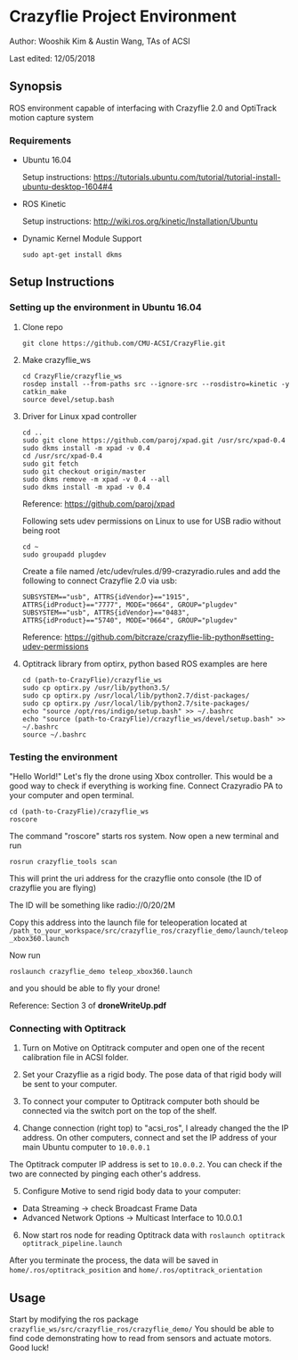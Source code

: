 # Crazyflie Project Environment

Author: Wooshik Kim & Austin Wang, TAs of ACSI

Last edited: 12/05/2018 

## Synopsis

ROS environment capable of interfacing with Crazyflie 2.0 and OptiTrack motion capture system

### Requirements

- Ubuntu 16.04 

	Setup instructions: https://tutorials.ubuntu.com/tutorial/tutorial-install-ubuntu-desktop-1604#4 

- ROS Kinetic

	Setup instructions: http://wiki.ros.org/kinetic/Installation/Ubuntu 
	
- Dynamic Kernel Module Support
	```
	sudo apt-get install dkms
	```

## Setup Instructions

### Setting up the environment in Ubuntu 16.04

1) Clone repo
	```
	git clone https://github.com/CMU-ACSI/CrazyFlie.git
	```

2) Make crazyflie_ws
	```
	cd CrazyFlie/crazyflie_ws
	rosdep install --from-paths src --ignore-src --rosdistro=kinetic -y
	catkin_make
	source devel/setup.bash
	```

3) Driver for Linux xpad controller 
	```
	cd ..
	sudo git clone https://github.com/paroj/xpad.git /usr/src/xpad-0.4
	sudo dkms install -m xpad -v 0.4
	cd /usr/src/xpad-0.4
	sudo git fetch
	sudo git checkout origin/master
	sudo dkms remove -m xpad -v 0.4 --all
	sudo dkms install -m xpad -v 0.4
	```
	Reference: https://github.com/paroj/xpad
	
	Following sets udev permissions on Linux to use for USB radio without being root
	```
	cd ~
	sudo groupadd plugdev
	```

	Create a file named /etc/udev/rules.d/99-crazyradio.rules and add the following to connect Crazyflie 2.0 via usb:
	```
	SUBSYSTEM=="usb", ATTRS{idVendor}=="1915", ATTRS{idProduct}=="7777", MODE="0664", GROUP="plugdev"
	SUBSYSTEM=="usb", ATTRS{idVendor}=="0483", ATTRS{idProduct}=="5740", MODE="0664", GROUP="plugdev"
	```
	Reference: https://github.com/bitcraze/crazyflie-lib-python#setting-udev-permissions

4) Optitrack library from optirx, python based ROS examples are here
	```
	cd (path-to-CrazyFlie)/crazyflie_ws
	sudo cp optirx.py /usr/lib/python3.5/  
	sudo cp optirx.py /usr/local/lib/python2.7/dist-packages/
	sudo cp optirx.py /usr/local/lib/python2.7/site-packages/
	echo "source /opt/ros/indigo/setup.bash" >> ~/.bashrc
	echo "source (path-to-CrazyFlie)/crazyflie_ws/devel/setup.bash" >> ~/.bashrc
	source ~/.bashrc
	```

### Testing the environment

"Hello World!" Let's fly the drone using Xbox controller. This would be a good way to check if everything is working fine. 
Connect Crazyradio PA to your computer and open terminal. 
```
cd (path-to-CrazyFlie)/crazyflie_ws
roscore
```

The command "roscore" starts ros system. Now open a new terminal and run
```
rosrun crazyflie_tools scan
```

This will print the uri address for the crazyflie onto console (the ID of crazyflie you are flying)

The ID will be something like radio://0/20/2M

Copy this address into the launch file for teleoperation located at `/path_to_your_workspace/src/crazyflie_ros/crazyflie_demo/launch/teleop_xbox360.launch`

Now run 
```
roslaunch crazyflie_demo teleop_xbox360.launch
```
and you should be able to fly your drone! 

Reference: Section 3 of **droneWriteUp.pdf**


### Connecting with Optitrack

1) Turn on Motive on Optitrack computer and open one of the recent calibration 
file in ACSI folder. 

2) Set your Crazyflie as a rigid body. The pose data of that rigid body will be sent to your computer. 

3) To connect your computer to Optitrack computer both should be connected via the switch port on the top of the shelf. 

4) Change connection (right top) to "acsi_ros", I already changed the the IP address. On other computers, connect and set the IP address of your main Ubuntu computer to `10.0.0.1 `

The Optitrack computer IP address is set to `10.0.0.2`. You can check if the two are connected by pinging each other's address.

5) Configure Motive to send rigid body data to your computer:
- Data Streaming -> check Broadcast Frame Data
- Advanced Network Options -> Multicast Interface to 10.0.0.1

6) Now start ros node for reading Optitrack data with `roslaunch optitrack optitrack_pipeline.launch`

After you terminate the process, the data will be saved in `home/.ros/optitrack_position` and `home/.ros/optitrack_orientation`

## Usage

Start by modifying the ros package `crazyflie_ws/src/crazyflie_ros/crazyflie_demo/`
You should be able to find code demonstrating how to read from sensors and actuate motors.
Good luck!


